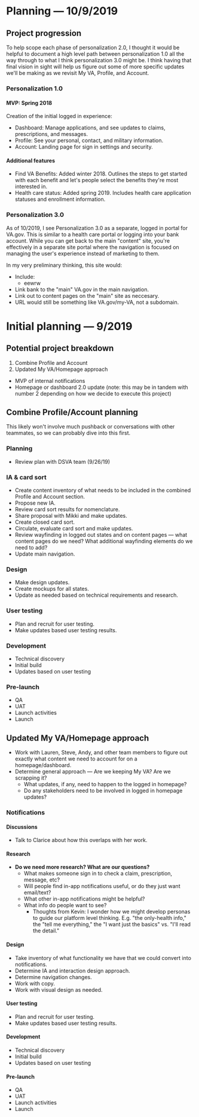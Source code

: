 # Planning — 10/9/2019

## Project progression

To help scope each phase of personalization 2.0, I thought it would be helpful to document a high level path between personalization 1.0 all the way through to what I think personalization 3.0 might be. I think having that final vision in sight will help us figure out some of more specific updates we'll be making as we revisit My VA, Profile, and Account.

### Personalization 1.0

#### MVP: Spring 2018

Creation of the initial logged in experience:

- Dashboard: Manage applications, and see updates to claims, prescriptions, and messages.
- Profile: See your personal, contact, and military information.
- Account: Landing page for sign in settings and security.

#### Additional features

- Find VA Benefits: Added winter 2018. Outlines the steps to get started with each benefit and let's people select the benefits they're most interested in.
- Health care status: Added spring 2019. Includes health care application statuses and enrollment information.

### Personalization 3.0

As of 10/2019, I see Personalization 3.0 as a separate, logged in portal for VA.gov. This is similar to a health care portal or logging into your bank account. While you can get back to the main "content" site, you're effectively in a separate site portal where the navigation is focused on managing the user's experience instead of marketing to them.

In my very preliminary thinking, this site would:

- Include:
  - eewrw
- Link bank to the "main" VA.gov in the main navigation.
- Link out to content pages on the "main" site as neccesary.
- URL would still be something like VA.gov/my-VA, not a subdomain. 

# Initial planning — 9/2019

## Potential project breakdown

1. Combine Profile and Account
2. Updated My VA/Homepage approach
- MVP of internal notifications
- Homepage or dashboard 2.0 update (note: this may be in tandem with number 2 depending on how we decide to execute this project)

## Combine Profile/Account planning

This likely won't involve much pushback or conversations with other teammates, so we can probably dive into this first. 

### Planning
- Review plan with DSVA team (9/26/19)

### IA & card sort
- Create content inventory of what needs to be included in the combined Profile and Account section.
- Propose new IA.
- Review card sort results for nomenclature.
- Share proposal with Mikki and make updates.
- Create closed card sort.
- Circulate, evaluate card sort and make updates.
- Review wayfinding in logged out states and on content pages — what content pages do we need? What additional wayfinding elements do we need to add?
- Update main navigation.

### Design
- Make design updates.
- Create mockups for all states.
- Update as needed based on technical requirements and research.

### User testing 
- Plan and recruit for user testing.
- Make updates based user testing results.

### Development

- Technical discovery
- Initial build
- Updates based on user testing

### Pre-launch

- QA
- UAT
- Launch activities
- Launch

## Updated My VA/Homepage approach

- Work with Lauren, Steve, Andy, and other team members to figure out exactly what content we need to account for on a homepage/dashboard.
- Determine general approach 
  — Are we keeping My VA? Are we scrapping it? 
  - What updates, if any, need to happen to the logged in homepage? 
  - Do any stakeholders need to be involved in logged in homepage updates? 

### Notifications

#### Discussions

- Talk to Clarice about how this overlaps with her work.

#### Research

- **Do we need more research? What are our questions?**
  - What makes someone sign in to check a claim, prescription, message, etc?
  - Will people find in-app notifications useful, or do they just want email/text?
  - What other in-app notifications might be helpful?
  - What info do people want to see?
    - Thoughts from Kevin: I wonder how we might develop personas to guide our platform level thinking. E.g. "the only-health info," the "tell me everything," the "I want just the basics" vs. "I'll read the detail."

#### Design

- Take inventory of what functionality we have that we could convert into notifications.
- Determine IA and interaction design approach.
- Determine navigation changes.
- Work with copy.
- Work with visual design as needed.

#### User testing 

- Plan and recruit for user testing.
- Make updates based user testing results.

#### Development

- Technical discovery
- Initial build
- Updates based on user testing

#### Pre-launch

- QA
- UAT
- Launch activities
- Launch
